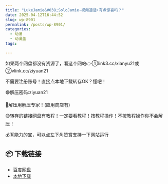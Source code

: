 ```yaml
---
title: "LukeJamie&#038;SoloJamie-视频通话+有点惊喜吗？"
date: 2025-04-12T16:44:52
slug: wp-8901
permalink: /posts/wp-8901/
categories:
  - 动漫
  - 动漫盖
tags:

---
```


如果两个网盘都没有资源了，看这个网站👉①link3.cc/xianyu21或②vlink.cc/ziyuan21

不需要注册账号！直接点本地下载转存OK？懂吧！

🟢解压密码:ziyuan21

🔵解压用解压专家！(应用商店有)

🟡转存的链接网盘有教程！一定要看教程！按教程操作！不按教程操作你不会解压！

💰🈶能力的宝，可以点左下角赞赏支持一下网站运行

## 📦 下载链接
- [百度网盘](https://blziyuan21.com/pay-download/8901?key=d202beb333&down_id=0)
- [本地下载](https://blziyuan21.com/pay-download/8901?key=d202beb333&down_id=1)

